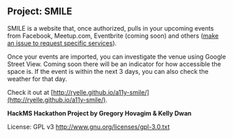 ## Project: SMILE

SMILE is a website that, once authorized, pulls in your upcoming events from Facebook, Meetup.com, Eventbrite (coming soon) and others ([make an issue to request specific services](https://github.com/ryelle/a11y-smile/issues)).

Once your events are imported, you can investigate the venue using Google Street View. Coming soon there will be an indicator for how accessible the space is. If the event is within the next 3 days, you can also check the weather for that day.

Check it out at [http://ryelle.github.io/a11y-smile/](http://ryelle.github.io/a11y-smile/).

**HackMS Hackathon Project by Gregory Hovagim & Kelly Dwan**

License: GPL v3 http://www.gnu.org/licenses/gpl-3.0.txt
